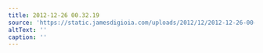 ```yaml
---
title: 2012-12-26 00.32.19
source: 'https://static.jamesdigioia.com/uploads/2012/12/2012-12-26-00-32-19-scaled.jpg'
altText: ''
caption: ''
---
```


